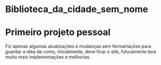 # Biblioteca_da_cidade_sem_nome
**<h1>Primeiro projeto pessoal</h1>**
<p>Fiz apenas algumas atualizações e mudanças sem formartações para guardar a idea de como, inicialmente, deve ficar o site, futuramente terá muito mais implementações e melhorias.</p>
